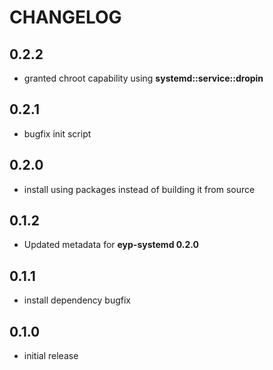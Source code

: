 # CHANGELOG

## 0.2.2

* granted chroot capability using **systemd::service::dropin**

## 0.2.1

* bugfix init script

## 0.2.0

* install using packages instead of building it from source

## 0.1.2

* Updated metadata for **eyp-systemd 0.2.0**

## 0.1.1

* install dependency bugfix

## 0.1.0

* initial release
